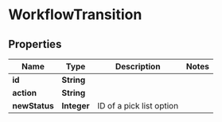 
# WorkflowTransition

## Properties
Name | Type | Description | Notes
------------ | ------------- | ------------- | -------------
**id** | **String** |  | 
**action** | **String** |  | 
**newStatus** | **Integer** | ID of a pick list option | 



